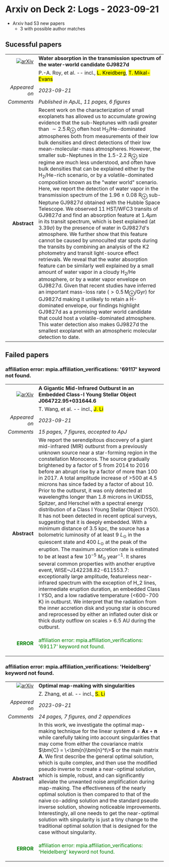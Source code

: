 # Arxiv on Deck 2: Logs - 2023-09-21

* Arxiv had 53 new papers
    * 3 with possible author matches

## Sucessful papers


|||
|---:|:---|
| [![arXiv](https://img.shields.io/badge/arXiv-arXiv:2309.10845-b31b1b.svg)](https://arxiv.org/abs/arXiv:2309.10845) | **Water absorption in the transmission spectrum of the water-world  candidate GJ9827d**  |
|| P.-A. Roy, et al. -- incl., <mark>L. Kreidberg</mark>, <mark>T. Mikal-Evans</mark> |
|*Appeared on*| *2023-09-21*|
|*Comments*| *Published in ApJL, 11 pages, 6 figures*|
|**Abstract**| Recent work on the characterization of small exoplanets has allowed us to accumulate growing evidence that the sub-Neptunes with radii greater than $\sim2.5\,R_\oplus$ often host H$_2$/He-dominated atmospheres both from measurements of their low bulk densities and direct detections of their low mean-molecular-mass atmospheres. However, the smaller sub-Neptunes in the 1.5-2.2 R$_\oplus$ size regime are much less understood, and often have bulk densities that can be explained either by the H$_2$/He-rich scenario, or by a volatile-dominated composition known as the "water world" scenario. Here, we report the detection of water vapor in the transmission spectrum of the $1.96\pm0.08$ R$_\oplus$ sub-Neptune GJ9827d obtained with the Hubble Space Telescope. We observed 11 HST/WFC3 transits of GJ9827d and find an absorption feature at 1.4$\mu$m in its transit spectrum, which is best explained (at 3.39$\sigma$) by the presence of water in GJ9827d's atmosphere. We further show that this feature cannot be caused by unnoculted star spots during the transits by combining an analysis of the K2 photometry and transit light-source effect retrievals. We reveal that the water absorption feature can be similarly well explained by a small amount of water vapor in a cloudy H$_2$/He atmosphere, or by a water vapor envelope on GJ9827d. Given that recent studies have inferred an important mass-loss rate ($>0.5\,$M$_\oplus$/Gyr) for GJ9827d making it unlikely to retain a H-dominated envelope, our findings highlight GJ9827d as a promising water world candidate that could host a volatile-dominated atmosphere. This water detection also makes GJ9827d the smallest exoplanet with an atmospheric molecular detection to date. |

## Failed papers

### affiliation error: mpia.affiliation_verifications: '69117' keyword not found. 


|||
|---:|:---|
| [![arXiv](https://img.shields.io/badge/arXiv-arXiv:2309.11016-b31b1b.svg)](https://arxiv.org/abs/arXiv:2309.11016) | **A Gigantic Mid-Infrared Outburst in an Embedded Class-I Young Stellar  Object J064722.95+031644.6**  |
|| T. Wang, et al. -- incl., <mark>J. Li</mark> |
|*Appeared on*| *2023-09-21*|
|*Comments*| *15 pages, 7 figures, accepted to ApJ*|
|**Abstract**| We report the serendipitous discovery of a giant mid-infrared (MIR) outburst from a previously unknown source near a star-forming region in the constellation Monoceros. The source gradually brightened by a factor of 5 from 2014 to 2016 before an abrupt rise by a factor of more than 100 in 2017. A total amplitude increase of >500 at 4.5 microns has since faded by a factor of about 10. Prior to the outburst, it was only detected at wavelengths longer than 1.8 microns in UKIDSS, Spitzer, and Herschel with a spectral energy distribution of a Class I Young Stellar Object (YSO). It has not been detected in recent optical surveys, suggesting that it is deeply embedded. With a minimum distance of 3.5 kpc, the source has a bolometric luminosity of at least 9 $L_\odot$ in the quiescent state and 400 $L_\odot$ at the peak of the eruption. The maximum accretion rate is estimated to be at least a few $10^{-5}$ $M_\odot$ year$^{-1}$. It shares several common properties with another eruptive event, WISE~J142238.82-611553.7: exceptionally large amplitude, featureless near-infrared spectrum with the exception of H_2 lines, intermediate eruption duration, an embedded Class I YSO, and a low radiative temperature (<600-700 K) in outburst. We interpret that the radiation from the inner accretion disk and young star is obscured and reprocessed by either an inflated outer disk or thick dusty outflow on scales > 6.5 AU during the outburst. |
|<p style="color:green"> **ERROR** </p>| <p style="color:green">affiliation error: mpia.affiliation_verifications: '69117' keyword not found.</p> |

### affiliation error: mpia.affiliation_verifications: 'Heidelberg' keyword not found. 


|||
|---:|:---|
| [![arXiv](https://img.shields.io/badge/arXiv-arXiv:2309.11090-b31b1b.svg)](https://arxiv.org/abs/arXiv:2309.11090) | **Optimal map-making with singularities**  |
|| Z. Zhang, et al. -- incl., <mark>S. Li</mark> |
|*Appeared on*| *2023-09-21*|
|*Comments*| *24 pages, 7 figures, and 2 appendices*|
|**Abstract**| In this work, we investigate the optimal map-making technique for the linear system $\bm{d}=\bm{A}\bm{x}+\bm{n}$ while carefully taking into account singularities that may come from either the covariance matrix $\bm{C} = \<\bm{n}\bm{n}^t\>$ or the main matrix $\bm{A}$. We first describe the general optimal solution, which is quite complex, and then use the modified pseudo inverse to create a near-optimal solution, which is simple, robust, and can significantly alleviate the unwanted noise amplification during map-making. The effectiveness of the nearly optimal solution is then compared to that of the naive co-adding solution and the standard pseudo inverse solution, showing noticeable improvements. Interestingly, all one needs to get the near-optimal solution with singularity is just a tiny change to the traditional optimal solution that is designed for the case without singularity. |
|<p style="color:green"> **ERROR** </p>| <p style="color:green">affiliation error: mpia.affiliation_verifications: 'Heidelberg' keyword not found.</p> |

